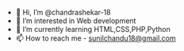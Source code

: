 - 👋 Hi, I’m @chandrashekar-18
- 👀 I’m interested in Web development
- 🌱 I’m currently learning HTML,CSS,PHP,Python
- 📫 How to reach me - sunilchandu18@gmail.com

<!---
chandrashekar-18/chandrashekar-18 is a ✨ special ✨ repository because its `README.md` (this file) appears on your GitHub profile.
You can click the Preview link to take a look at your changes.
--->
